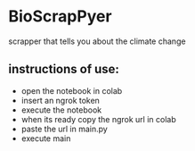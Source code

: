 # BioScrapPyer
scrapper that tells you about the climate change

## instructions of use:
- open the notebook in colab
- insert an ngrok token
- execute the notebook
- when its ready copy the ngrok url in colab
- paste the url in main.py
- execute main
